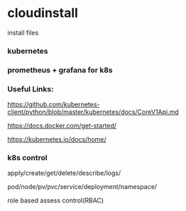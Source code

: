 # cloudinstall
install files

### kubernetes
### prometheus + grafana for k8s

### Useful Links:


https://github.com/kubernetes-client/python/blob/master/kubernetes/docs/CoreV1Api.md


https://docs.docker.com/get-started/ 


https://kubernetes.io/docs/home/



### k8s control


apply/create/get/delete/describe/logs/


pod/node/pv/pvc/service/deployment/namespace/


role based assess control(RBAC)


